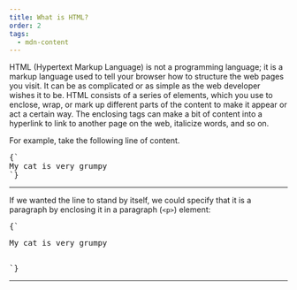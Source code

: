 ```yaml
---
title: What is HTML?
order: 2
tags:
  - mdn-content
---
```


HTML (Hypertext Markup Language) is not a programming language; it is a markup
language used to tell your browser how to structure the web pages you visit. It
can be as complicated or as simple as the web developer wishes it to be. HTML
consists of a series of elements, which you use to enclose, wrap, or mark up
different parts of the content to make it appear or act a certain way. The
enclosing tags can make a bit of content into a hyperlink to link to another
page on the web, italicize words, and so on.

<CodePen>

For example, take the following line of content.

<pre data-lang='html'>
{`
My cat is very grumpy
`}
</pre>

</CodePen>

---

<CodePen>

If we wanted the line to stand by itself, we could specify that it is a
paragraph by enclosing it in a paragraph (`<p>`) element:

<pre data-lang='html'>
{`
<p>My cat is very grumpy</p>
`}
</pre>

</CodePen>

---
